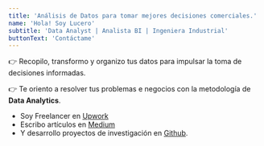 ```yaml
---
title: 'Análisis de Datos para tomar mejores decisiones comerciales.'
name: 'Hola! Soy Lucero'
subtitle: 'Data Analyst | Analista BI | Ingeniera Industrial'
buttonText: 'Contáctame'
---
```


👉 Recopilo, transformo y organizo tus datos para impulsar la toma de decisiones informadas.  

👉 Te oriento a resolver tus problemas e negocios con la metodología de **Data Analytics**. 

* Soy Freelancer en [Upwork](https://www.upwork.com/freelancers/~01e27b5dc34a6c3da0/) <br>
* Escribo artículos en [Medium](https://medium.com/@e.lucero2000)
* Y desarrollo proyectos de investigación en [Github](https://github.com/Lu-Emperatriz).
